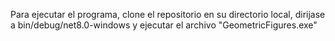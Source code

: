 Para ejecutar el programa, clone el repositorio en su directorio local, dirijase a bin/debug/net8.0-windows y ejecutar el archivo "GeometricFigures.exe"
